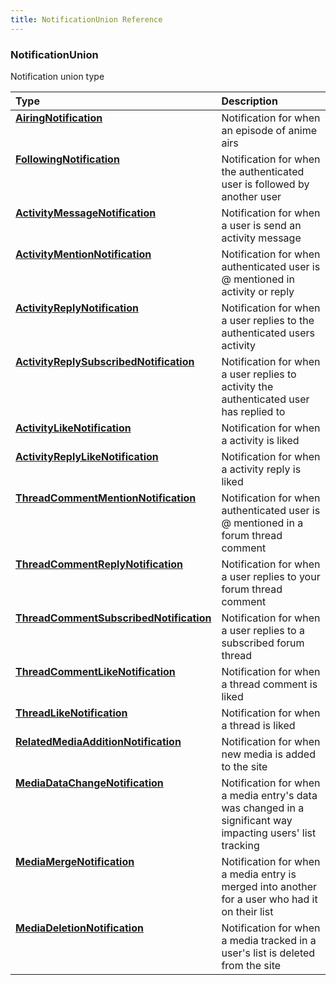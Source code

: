 ```yaml
---
title: NotificationUnion Reference
---
```


### NotificationUnion
Notification union type
<table>
<thead>
<th align="left">Type</th>
<th align="left">Description</th>
</thead>
<tbody>
<tr>
<td valign="top"><strong><a href="/reference/object/airingnotification">AiringNotification</a></strong></td>
<td valign="top">Notification for when an episode of anime airs</td>
</tr>
<tr>
<td valign="top"><strong><a href="/reference/object/followingnotification">FollowingNotification</a></strong></td>
<td valign="top">Notification for when the authenticated user is followed by another user</td>
</tr>
<tr>
<td valign="top"><strong><a href="/reference/object/activitymessagenotification">ActivityMessageNotification</a></strong></td>
<td valign="top">Notification for when a user is send an activity message</td>
</tr>
<tr>
<td valign="top"><strong><a href="/reference/object/activitymentionnotification">ActivityMentionNotification</a></strong></td>
<td valign="top">Notification for when authenticated user is @ mentioned in activity or reply</td>
</tr>
<tr>
<td valign="top"><strong><a href="/reference/object/activityreplynotification">ActivityReplyNotification</a></strong></td>
<td valign="top">Notification for when a user replies to the authenticated users activity</td>
</tr>
<tr>
<td valign="top"><strong><a href="/reference/object/activityreplysubscribednotification">ActivityReplySubscribedNotification</a></strong></td>
<td valign="top">Notification for when a user replies to activity the authenticated user has replied to</td>
</tr>
<tr>
<td valign="top"><strong><a href="/reference/object/activitylikenotification">ActivityLikeNotification</a></strong></td>
<td valign="top">Notification for when a activity is liked</td>
</tr>
<tr>
<td valign="top"><strong><a href="/reference/object/activityreplylikenotification">ActivityReplyLikeNotification</a></strong></td>
<td valign="top">Notification for when a activity reply is liked</td>
</tr>
<tr>
<td valign="top"><strong><a href="/reference/object/threadcommentmentionnotification">ThreadCommentMentionNotification</a></strong></td>
<td valign="top">Notification for when authenticated user is @ mentioned in a forum thread comment</td>
</tr>
<tr>
<td valign="top"><strong><a href="/reference/object/threadcommentreplynotification">ThreadCommentReplyNotification</a></strong></td>
<td valign="top">Notification for when a user replies to your forum thread comment</td>
</tr>
<tr>
<td valign="top"><strong><a href="/reference/object/threadcommentsubscribednotification">ThreadCommentSubscribedNotification</a></strong></td>
<td valign="top">Notification for when a user replies to a subscribed forum thread</td>
</tr>
<tr>
<td valign="top"><strong><a href="/reference/object/threadcommentlikenotification">ThreadCommentLikeNotification</a></strong></td>
<td valign="top">Notification for when a thread comment is liked</td>
</tr>
<tr>
<td valign="top"><strong><a href="/reference/object/threadlikenotification">ThreadLikeNotification</a></strong></td>
<td valign="top">Notification for when a thread is liked</td>
</tr>
<tr>
<td valign="top"><strong><a href="/reference/object/relatedmediaadditionnotification">RelatedMediaAdditionNotification</a></strong></td>
<td valign="top">Notification for when new media is added to the site</td>
</tr>
<tr>
<td valign="top"><strong><a href="/reference/object/mediadatachangenotification">MediaDataChangeNotification</a></strong></td>
<td valign="top">Notification for when a media entry's data was changed in a significant way impacting users' list tracking</td>
</tr>
<tr>
<td valign="top"><strong><a href="/reference/object/mediamergenotification">MediaMergeNotification</a></strong></td>
<td valign="top">Notification for when a media entry is merged into another for a user who had it on their list</td>
</tr>
<tr>
<td valign="top"><strong><a href="/reference/object/mediadeletionnotification">MediaDeletionNotification</a></strong></td>
<td valign="top">Notification for when a media tracked in a user's list is deleted from the site</td>
</tr>
</tbody>
</table>